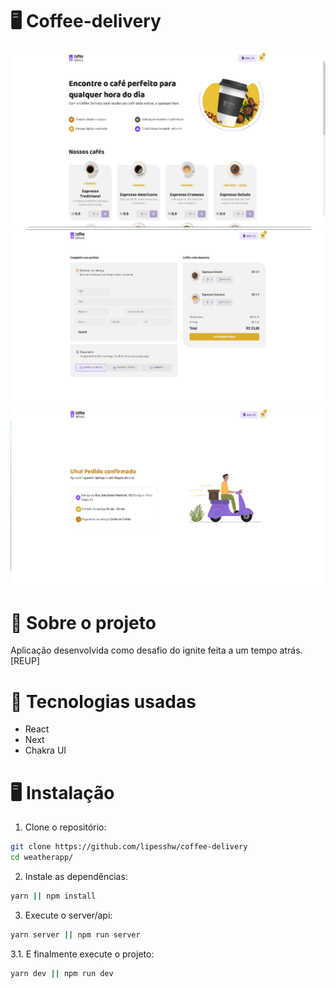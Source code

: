 # 🖥️ Coffee-delivery

<img src="/.github/project.png">
<img src="/.github/project2.png">
<img src="/.github/project3.png">

# 📙 Sobre o projeto

Aplicação desenvolvida como desafio do ignite feita a um tempo atrás. [REUP]

# 🚀 Tecnologias usadas

- React
- Next
- Chakra UI

# 🖥️ Instalação

1. Clone o repositório:
```bash
git clone https://github.com/lipesshw/coffee-delivery
cd weatherapp/
```

2. Instale as dependências:
```bash
yarn || npm install
```

3. Execute o server/api:
```bash
yarn server || npm run server
```

3.1. E finalmente execute o projeto:
```bash
yarn dev || npm run dev
```
